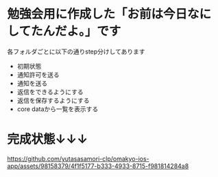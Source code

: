 # 勉強会用に作成した「お前は今日なにしてたんだよ。」です
各フォルダごとに以下の通りstep分けしてあります 

- 初期状態
- 通知許可を送る
- 通知を送る
- 返信をできるようにする
- 返信を保存するようにする
- core dataから一覧を表示する

# 完成状態↓↓↓
https://github.com/yutasasamori-clp/omakyo-ios-app/assets/98158379/4f1f5177-b333-4933-8715-f981814284a8

